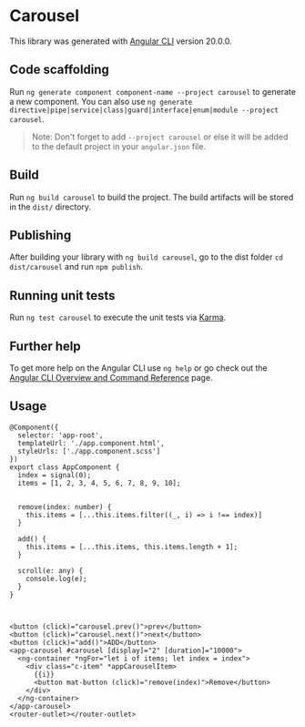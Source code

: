 # Carousel

This library was generated with [Angular CLI](https://github.com/angular/angular-cli) version 20.0.0.

## Code scaffolding

Run `ng generate component component-name --project carousel` to generate a new component. You can also use `ng generate directive|pipe|service|class|guard|interface|enum|module --project carousel`.
> Note: Don't forget to add `--project carousel` or else it will be added to the default project in your `angular.json` file. 

## Build

Run `ng build carousel` to build the project. The build artifacts will be stored in the `dist/` directory.

## Publishing

After building your library with `ng build carousel`, go to the dist folder `cd dist/carousel` and run `npm publish`.

## Running unit tests

Run `ng test carousel` to execute the unit tests via [Karma](https://karma-runner.github.io).

## Further help

To get more help on the Angular CLI use `ng help` or go check out the [Angular CLI Overview and Command Reference](https://angular.io/cli) page.

## Usage
```
@Component({
  selector: 'app-root',
  templateUrl: './app.component.html',
  styleUrls: ['./app.component.scss']
})
export class AppComponent {
  index = signal(0);
  items = [1, 2, 3, 4, 5, 6, 7, 8, 9, 10];


  remove(index: number) {
    this.items = [...this.items.filter((_, i) => i !== index)]
  }

  add() {
    this.items = [...this.items, this.items.length + 1];
  }

  scroll(e: any) {
    console.log(e);
  }
}



<button (click)="carousel.prev()">prev</button>
<button (click)="carousel.next()">next</button>
<button (click)="add()">ADD</button>
<app-carousel #carousel [display]="2" [duration]="10000">
  <ng-container *ngFor="let i of items; let index = index">
    <div class="c-item" *appCarouselItem>
      {{i}}
      <button mat-button (click)="remove(index)">Remove</button>
    </div>
  </ng-container>
</app-carousel>
<router-outlet></router-outlet>
```

